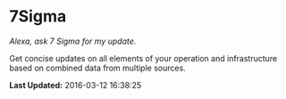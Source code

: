 # 7Sigma
*Alexa, ask 7 Sigma for my update.*

Get concise updates on all elements of your operation and infrastructure based on combined data from multiple sources.

**Last Updated:** 2016-03-12 16:38:25